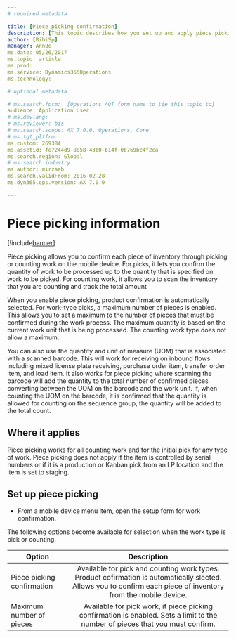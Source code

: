 ```yaml
---
# required metadata

title: [Piece picking confirmation]
description: [This topic describes how you set up and apply piece picking confirmation from a mobile device.
author: [BibiSp]
manager: AnnBe
ms.date: 05/26/2017
ms.topic: article
ms.prod: 
ms.service: Dynamics365Operations
ms.technology: 

# optional metadata

# ms.search.form:  [Operations AOT form name to tie this topic to]
audience: Application User
# ms.devlang: 
# ms.reviewer: bis
# ms.search.scope: AX 7.0.0, Operations, Core
# ms.tgt_pltfrm: 
ms.custom: 269384
ms.assetid: fe7244d9-8858-43b0-b14f-0b769bc4f2ca
ms.search.region: Global
# ms.search.industry: 
ms.author: mirzaab
ms.search.validFrom: 2016-02-28
ms.dyn365.ops.version: AX 7.0.0

---
```


# Piece picking information

[!include[banner](../includes/banner.md)]

Piece picking allows you to confirm each piece of inventory through picking or counting work on the mobile device. For picks, it lets you confirm the quantity of work to be processed up to the quantity that is specified on work to be picked. For counting work, it allows you to scan the inventory that you are counting and track the total amount

When you enable piece picking, product confirmation is automatically selected. For work-type picks, a maximum number of pieces is enabled. This allows you to set a maximum to the number of pieces that must be confirmed during the work process. The maximum quantity is based on the current work unit that is being processed. The counting work type does not allow a maximum.

You can also use the quantity and unit of measure (UOM) that is associated with a scanned barcode. This will work for receiving on inbound flows including mixed license plate receiving, purchase order item, transfer order item, and load item. It also works for piece picking where scanning the barcode will add the quantity to the total number of confirmed pieces converting between the UOM on the barcode and the work unit. If, when counting the UOM on the barcode, it is confirmed that the quantity is allowed for counting on the sequence group, the quantity will be added to the total count.

## Where it applies

Piece picking works for all counting work and for the initial pick for any type of work. Piece picking does not apply if the item is controlled by serial numbers or if it is a production or Kanban pick from an LP location and the item is set to staging.

## Set up piece picking

-	From a mobile device menu item, open the setup form for work confirmation. 

The following options become available for selection when the work type is pick or counting.

| Option        | Description   | 
| ------------- |:-------------:|
| Piece picking confirmation   | Available for pick and counting work types. Product cofirmation is automatically slected. Allows you to confirm each piece of inventory from the mobile device. | 
| Maximum number of pieces     | Available for pick work, if piece picking confirmation is enabled. Sets a limit to the number of pieces that you must confirm. |  




